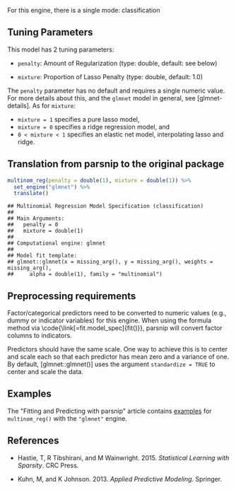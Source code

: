 


For this engine, there is a single mode: classification

## Tuning Parameters



This model has 2 tuning parameters:

- `penalty`: Amount of Regularization (type: double, default: see below)

- `mixture`: Proportion of Lasso Penalty (type: double, default: 1.0)

The `penalty` parameter has no default and requires a single numeric value. For more details about this, and the `glmnet` model in general, see [glmnet-details]. As for `mixture`:

* `mixture = 1` specifies a pure lasso model,
* `mixture = 0`  specifies a ridge regression model, and
* `0 < mixture < 1` specifies an elastic net model, interpolating lasso and ridge.

## Translation from parsnip to the original package


```r
multinom_reg(penalty = double(1), mixture = double(1)) %>% 
  set_engine("glmnet") %>% 
  translate()
```

```
## Multinomial Regression Model Specification (classification)
## 
## Main Arguments:
##   penalty = 0
##   mixture = double(1)
## 
## Computational engine: glmnet 
## 
## Model fit template:
## glmnet::glmnet(x = missing_arg(), y = missing_arg(), weights = missing_arg(), 
##     alpha = double(1), family = "multinomial")
```

## Preprocessing requirements


Factor/categorical predictors need to be converted to numeric values (e.g., dummy or indicator variables) for this engine. When using the formula method via \\code{\\link[=fit.model_spec]{fit()}}, parsnip will convert factor columns to indicators.


Predictors should have the same scale. One way to achieve this is to center and 
scale each so that each predictor has mean zero and a variance of one.
By default, [glmnet::glmnet()] uses the argument `standardize = TRUE` to center and scale the data. 

## Examples 

The "Fitting and Predicting with parsnip" article contains [examples](https://parsnip.tidymodels.org/articles/articles/Examples.html#multinom-reg-glmnet) for `multinom_reg()` with the `"glmnet"` engine.

## References

 - Hastie, T, R Tibshirani, and M Wainwright. 2015. _Statistical Learning with Sparsity_. CRC Press.
 
 - Kuhn, M, and K Johnson. 2013. _Applied Predictive Modeling_. Springer.

